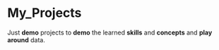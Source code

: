 # My_Projects

Just **demo** projects to **demo** the learned **skills** and **concepts** and **play around** data.
